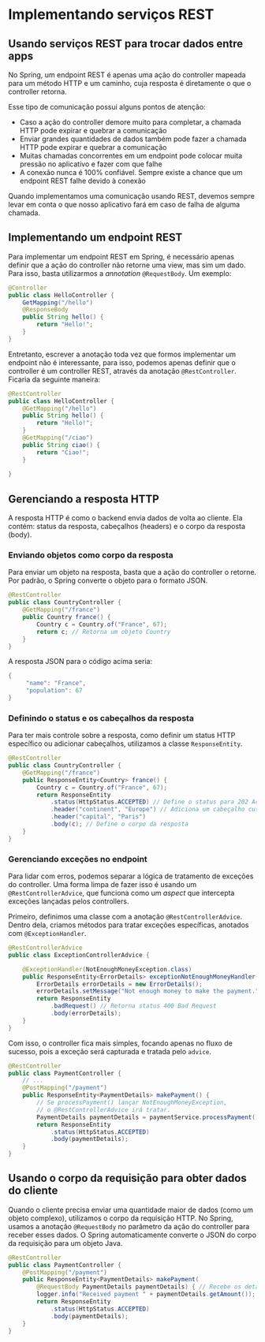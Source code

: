 # Implementando serviços REST

## Usando serviços REST para trocar dados entre apps

No Spring, um endpoint REST é apenas uma ação do controller mapeada para um método HTTP e um caminho, cuja resposta é diretamente o que o controller retorna.

Esse tipo de comunicação possui alguns pontos de atenção:

- Caso a ação do controller demore muito para completar, a chamada HTTP pode expirar e quebrar a comunicação
- Enviar grandes quantidades de dados também pode fazer a chamada HTTP pode expirar e quebrar a comunicação
- Muitas chamadas concorrentes em um endpoint pode colocar muita pressão no aplicativo e fazer com que falhe
- A conexão nunca é 100% confiável. Sempre existe a chance que um endpoint REST falhe devido à conexão

Quando implementamos uma comunicação usando REST, devemos sempre levar em conta o que nosso aplicativo fará em caso de falha de alguma chamada.

## Implementando um endpoint REST

Para implementar um endpoint REST em Spring, é necessário apenas definir que a ação do controller não retorne uma view, mas sim um dado. Para isso, basta utilizarmos a *annotation* `@RequestBody`. Um exemplo:

```java
@Controller
public class HelloController {
	GetMapping("/hello")
	@ResponseBody
	public String hello() {
		return "Hello!";
	}
}
```

Entretanto, escrever a anotação toda vez que formos implementar um endpoint não é interessante, para isso, podemos apenas definir que o controller é um controller REST, através da anotação `@RestController`. Ficaria da seguinte maneira:

```java
@RestController
public class HelloController {
	@GetMapping("/hello")
	public String hello() {
		return "Hello!";
	}
	@GetMapping("/ciao")
	public String ciao() {
		return "Ciao!";
	}
	
}
```

## Gerenciando a resposta HTTP

A resposta HTTP é como o backend envia dados de volta ao cliente. Ela contém: status da resposta, cabeçalhos (headers) e o corpo da resposta (body).

### Enviando objetos como corpo da resposta

Para enviar um objeto na resposta, basta que a ação do controller o retorne. Por padrão, o Spring converte o objeto para o formato JSON.

```java
@RestController
public class CountryController {
    @GetMapping("/france")
    public Country france() {
        Country c = Country.of("France", 67);
        return c; // Retorna um objeto Country
    }
}
```

A resposta JSON para o código acima seria:

```java
{
	 "name": "France",
	 "population": 67
}
```

### Definindo o status e os cabeçalhos da resposta

Para ter mais controle sobre a resposta, como definir um status HTTP específico ou adicionar cabeçalhos, utilizamos a classe `ResponseEntity`.

```java
@RestController
public class CountryController {
    @GetMapping("/france")
    public ResponseEntity<Country> france() {
        Country c = Country.of("France", 67);
        return ResponseEntity
            .status(HttpStatus.ACCEPTED) // Define o status para 202 Accepted
            .header("continent", "Europe") // Adiciona um cabeçalho customizado
            .header("capital", "Paris")
            .body(c); // Define o corpo da resposta
    }
}
```

### Gerenciando exceções no endpoint

Para lidar com erros, podemos separar a lógica de tratamento de exceções do controller. Uma forma limpa de fazer isso é usando um `@RestControllerAdvice`, que funciona como um *aspect* que intercepta exceções lançadas pelos controllers.

Primeiro, definimos uma classe com a anotação `@RestControllerAdvice`. Dentro dela, criamos métodos para tratar exceções específicas, anotados com `@ExceptionHandler`.

```java
@RestControllerAdvice
public class ExceptionControllerAdvice {

    @ExceptionHandler(NotEnoughMoneyException.class)
    public ResponseEntity<ErrorDetails> exceptionNotEnoughMoneyHandler() {
        ErrorDetails errorDetails = new ErrorDetails();
        errorDetails.setMessage("Not enough money to make the payment.");
        return ResponseEntity
            .badRequest() // Retorna status 400 Bad Request
            .body(errorDetails);
    }
}
```

Com isso, o controller fica mais simples, focando apenas no fluxo de sucesso, pois a exceção será capturada e tratada pelo `advice`.

```java
@RestController
public class PaymentController {
    // ...
    @PostMapping("/payment")
    public ResponseEntity<PaymentDetails> makePayment() {
        // Se processPayment() lançar NotEnoughMoneyException,
        // o @RestControllerAdvice irá tratar.
        PaymentDetails paymentDetails = paymentService.processPayment();
        return ResponseEntity
            .status(HttpStatus.ACCEPTED)
            .body(paymentDetails);
    }
}
```

## Usando o corpo da requisição para obter dados do cliente

Quando o cliente precisa enviar uma quantidade maior de dados (como um objeto complexo), utilizamos o corpo da requisição HTTP. No Spring, usamos a anotação `@RequestBody` no parâmetro da ação do controller para receber esses dados. O Spring automaticamente converte o JSON do corpo da requisição para um objeto Java.

```java
@RestController
public class PaymentController {
    @PostMapping("/payment")
    public ResponseEntity<PaymentDetails> makePayment(
        @RequestBody PaymentDetails paymentDetails) { // Recebe os detalhes do pagamento do corpo da requisição
        logger.info("Received payment " + paymentDetails.getAmount());
        return ResponseEntity
            .status(HttpStatus.ACCEPTED)
            .body(paymentDetails);
    }
}
```